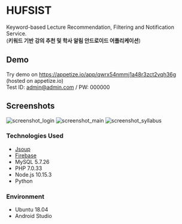 # HUFSIST
Keyword-based Lecture Recommendation, Filtering and Notification Service. 
<br>(**키워드 기반 강의 추천 및 학사 알림 안드로이드 어플리케이션**)

## Demo
Try demo on https://appetize.io/app/qwrx54nmmj1a48r3zct2vqh36g (hosted on appetize.io)
<br>Test ID: admin@admin.com / PW: 000000

## Screenshots
![screenshot_login](https://steemitimages.com/200x0//https://github.com/wonthechan/HUFSTable/blob/master/2019-05-23%2018-10-44%20Screenshot.jpg?raw=true) ![screenshot_main](https://steemitimages.com/200x0//https://github.com/wonthechan/HUFSTable/blob/master/2019-05-23%2018-12-10%20Screenshot.jpg?raw=true) ![screenshot_syllabus](https://steemitimages.com/200x0//https://github.com/wonthechan/HUFSTable/blob/master/2019-05-23%2018-12-42%20Screenshot.jpg?raw=true)

###  Technologies Used
- [Jsoup](https://jsoup.org/)
- [Firebase](https://firebase.google.com/?hl=ko)
- MySQL 5.7.26
- PHP 7.0.33
- Node.js 10.15.3
- Python

### Environment
- Ubuntu 18.04
- Android Studio
